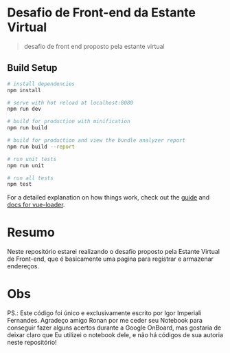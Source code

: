 # Desafio de Front-end da Estante Virtual

> desafio de front end proposto pela estante virtual

## Build Setup

``` bash
# install dependencies
npm install

# serve with hot reload at localhost:8080
npm run dev

# build for production with minification
npm run build

# build for production and view the bundle analyzer report
npm run build --report

# run unit tests
npm run unit

# run all tests
npm test
```

For a detailed explanation on how things work, check out the [guide](http://vuejs-templates.github.io/webpack/) and [docs for vue-loader](http://vuejs.github.io/vue-loader).

# Resumo

Neste repositório estarei realizando o desafio proposto pela Estante Virtual de Front-end, que é basicamente uma pagina para registrar e armazenar endereços.

# Obs

PS.: Este código foi único e exclusivamente escrito por Igor Imperiali Fernandes. Agradeço amigo Ronan por me ceder seu Notebook para conseguir fazer alguns acertos durante a
Google OnBoard, mas gostaria de deixar claro que Eu utilizei o notebook dele, e não há códigos de sua autoria neste repositório!


